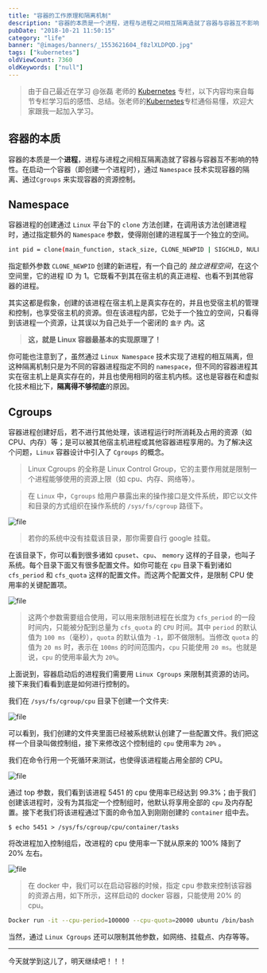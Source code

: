 ```yaml
---
title: "容器的工作原理和隔离机制"
description: "容器的本质是一个进程，进程与进程之间相互隔离造就了容器与容器互不影响的特性。在启动一个容器（即创建一个进程时），通过 Namespace 技术实现容器的隔离、通过  Cgroups 来实现容器的资源控制。"
pubDate: "2018-10-21 11:50:15"
category: "life"
banner: "@images/banners/_1553621604_f8zlXLDPQD.jpg"
tags: ["kubernetes"]
oldViewCount: 7360
oldKeywords: ["null"]
---
```


> 由于自己最近在学习 @张磊 老师的 [Kubernetes](https://time.geekbang.org/column/intro/116) 专栏，以下内容均来自每节专栏学习后的感悟、总结。张老师的[Kubernetes](https://time.geekbang.org/column/intro/116)专栏通俗易懂，欢迎大家跟我一起加入学习。

## 容器的本质
容器的本质是一个**进程**，进程与进程之间相互隔离造就了容器与容器互不影响的特性。在启动一个容器（即创建一个进程时），通过 `Namespace` 技术实现容器的隔离、通过`Cgroups` 来实现容器的资源控制。

## Namespace
容器进程的创建通过 `Linux` 平台下的 `clone` 方法创建，在调用该方法创建进程时，通过指定额外的 `Namespace` 参数，使得刚创建的进程属于一个独立的空间。

```bash
int pid = clone(main_function, stack_size, CLONE_NEWPID | SIGCHLD, NULL)
```

指定额外参数 `CLONE_NEWPID` 创建的新进程，有一个自己的 *独立进程空间*，在这个空间里，它的进程 ID 为 1。它既看不到其在宿主机的真正进程、也看不到其他容器的进程。

其实这都是假象，创建的该进程在宿主机上是真实存在的，并且也受宿主机的管理和控制，也享受宿主机的资源。但在该进程内部，它处于一个独立的空间，只看得到该进程一个资源，让其误以为自己处于一个密闭的 `盒子` 内。这

> **这，就是 Linux 容器最基本的实现原理了！**

你可能也注意到了，虽然通过 `Linux Namespace` 技术实现了进程的相互隔离，但这种隔离机制只是为不同的容器进程指定不同的 `namespace`，但不同的容器进程其实在宿主机上是真实存在的，并且也使用相同的宿主机内核。这也是容器在和虚拟化技术相比下，**隔离得不够彻底**的原因。

## Cgroups
容器进程创建好后，若不进行其他处理，该进程运行时所消耗及占用的资源（如 CPU、内存）等；是可以被其他宿主机进程或其他容器进程享用的。为了解决这个问题，`Linux` 容器设计中引入了 `Cgroups` 的概念。

> Linux Cgroups 的全称是 Linux Control Group，它的主要作用就是限制一个进程能够使用的资源上限（如 cpu、内存、网络等）。

> 在 `Linux` 中，`Cgroups` 给用户暴露出来的操作接口是文件系统，即它以文件和目录的方式组织在操作系统的 `/sys/fs/cgroup` 路径下。  

![file](https://images.godruoyi.com/posts/201810/21/1_1540120389_qR8uXvO1YF.png)
> 若你的系统中没有挂载该目录，那你需要自行 google 挂载。

在该目录下，你可以看到很多诸如 `cpuset`、`cpu`、 `memory` 这样的子目录，也叫子系统。每个目录下面又有很多配置文件。如你可能在 `cpu` 目录下看到诸如 `cfs_period` 和 `cfs_quota` 这样的配置文件。而这两个配置文件，是限制 CPU 使用率的关键配置项。

![file](https://images.godruoyi.com/posts/201810/21/1_1540120417_q22pQKH7pt.png)

> 这两个参数需要组合使用，可以用来限制进程在长度为 `cfs_period` 的一段时间内，只能被分配到总量为 `cfs_quota` 的 `CPU` 时间。其中 `period` 的默认值为 `100 ms`（毫秒），`quota` 的默认值为 `-1`，即不做限制。当修改 `quota` 的值为 `20 ms` 时，表示在 `100ms` 的时间范围内，`cpu` 只能使用 `20 ms`。也就是说，`cpu` 的使用率最大为 `20%`。  

上面说到，容器启动后的进程我们需要用 `Linux Cgroups` 来限制其资源的访问。接下来我们看看到底是如何进行控制的。

我们在 `/sys/fs/cgroup/cpu` 目录下创建一个文件夹:

![file](https://images.godruoyi.com/posts/201810/21/1_1540120593_sYLAndCzei.png)

可以看到，我们创建的文件夹里面已经被系统默认创建了一些配置文件。我们把这样一个目录叫做控制组，接下来修改这个控制组的 `cpu` 使用率为 `20%` 。

我们在命令行用一个死循环来测试，也使得该进程能占用全部的 CPU。

![file](https://images.godruoyi.com/posts/201810/21/1_1540120788_KIPhhC9O7v.png)

通过 top 参数，我们看到该进程 5451 的 cpu 使用率已经达到 99.3%；由于我们创建该进程时，没有为其指定一个控制组时，他默认将享用全部的 `cpu` 及内存配置。接下老我们将该进程通过下面的命令加入到刚刚创建的 `container` 组中去。

```
$ echo 5451 > /sys/fs/cgroup/cpu/container/tasks
```

将改进程加入控制组后，改进程的 cpu 使用率一下就从原来的 100% 降到了 20% 左右。

![file](https://images.godruoyi.com/posts/201810/21/1_1540121479_Ri8UA0z3v8.png)

> 在 docker 中，我们可以在启动容器的时候，指定 cpu 参数来控制该容器的资源占用，如下所示，这样启动的 docker 容器，只能使用 20% 的 cpu。

```bash
Docker run -it --cpu-period=100000 --cpu-quota=20000 ubuntu /bin/bash
```

当然，通过 `Linux Cgroups` 还可以限制其他参数，如网络、挂载点、内存等等。

-----

今天就学到这儿了，明天继续吧！！！
